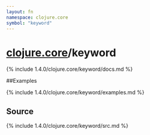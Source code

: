 ```yaml
---
layout: fn
namespace: clojure.core
symbol: "keyword"
---
```


# [clojure.core](../)/keyword

{% include 1.4.0/clojure.core/keyword/docs.md %}

##Examples

{% include 1.4.0/clojure.core/keyword/examples.md %}
## Source
{% include 1.4.0/clojure.core/keyword/src.md %}


